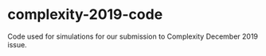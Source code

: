 # complexity-2019-code

Code used for simulations for our submission to Complexity December 2019 issue.
